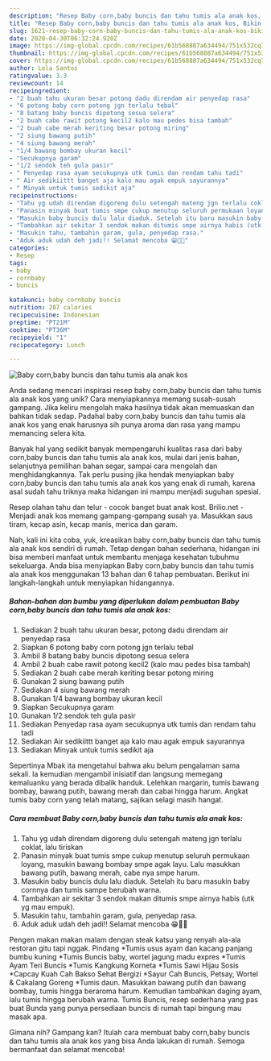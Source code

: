 ```yaml
---
description: "Resep Baby corn,baby buncis dan tahu tumis ala anak kos, Bikin Ngiler"
title: "Resep Baby corn,baby buncis dan tahu tumis ala anak kos, Bikin Ngiler"
slug: 1621-resep-baby-corn-baby-buncis-dan-tahu-tumis-ala-anak-kos-bikin-ngiler
date: 2020-04-30T06:32:24.920Z
image: https://img-global.cpcdn.com/recipes/61b568887a634494/751x532cq70/baby-cornbaby-buncis-dan-tahu-tumis-ala-anak-kos-foto-resep-utama.jpg
thumbnail: https://img-global.cpcdn.com/recipes/61b568887a634494/751x532cq70/baby-cornbaby-buncis-dan-tahu-tumis-ala-anak-kos-foto-resep-utama.jpg
cover: https://img-global.cpcdn.com/recipes/61b568887a634494/751x532cq70/baby-cornbaby-buncis-dan-tahu-tumis-ala-anak-kos-foto-resep-utama.jpg
author: Lela Santos
ratingvalue: 3.3
reviewcount: 14
recipeingredient:
- "2 buah tahu ukuran besar potong dadu direndam air penyedap rasa"
- "6 potong baby corn potong jgn terlalu tebal"
- "8 batang baby buncis dipotong sesua selera"
- "2 buah cabe rawit potong kecil2 kalo mau pedes bisa tambah"
- "2 buah cabe merah keriting besar potong miring"
- "2 siung bawang putih"
- "4 siung bawang merah"
- "1/4 bawang bombay ukuran kecil"
- "Secukupnya garam"
- "1/2 sendok teh gula pasir"
- " Penyedap rasa ayam secukupnya utk tumis dan rendam tahu tadi"
- " Air sedikiittt banget aja kalo mau agak empuk sayurannya"
- " Minyak untuk tumis sedikit aja"
recipeinstructions:
- "Tahu yg udah direndam digoreng dulu setengah mateng jgn terlalu coklat, lalu tiriskan"
- "Panasin minyak buat tumis smpe cukup menutup seluruh permukaan loyang, masukin bawang bombay smpe agak layu. Lalu masukkan bawang putih, bawang merah, cabe nya smpe harum."
- "Masukin baby buncis dulu lalu diaduk. Setelah itu baru masukin baby cornnya dan tumis sampe berubah warna."
- "Tambahkan air sekitar 3 sendok makan ditumis smpe airnya habis (utk yg mau empuk)."
- "Masukin tahu, tambahin garam, gula, penyedap rasa."
- "Aduk aduk udah deh jadi!! Selamat mencoba 😁👌🏻"
categories:
- Resep
tags:
- baby
- cornbaby
- buncis

katakunci: baby cornbaby buncis 
nutrition: 287 calories
recipecuisine: Indonesian
preptime: "PT21M"
cooktime: "PT36M"
recipeyield: "1"
recipecategory: Lunch

---
```



![Baby corn,baby buncis dan tahu tumis ala anak kos](https://img-global.cpcdn.com/recipes/61b568887a634494/751x532cq70/baby-cornbaby-buncis-dan-tahu-tumis-ala-anak-kos-foto-resep-utama.jpg)

Anda sedang mencari inspirasi resep baby corn,baby buncis dan tahu tumis ala anak kos yang unik? Cara menyiapkannya memang susah-susah gampang. Jika keliru mengolah maka hasilnya tidak akan memuaskan dan bahkan tidak sedap. Padahal baby corn,baby buncis dan tahu tumis ala anak kos yang enak harusnya sih punya aroma dan rasa yang mampu memancing selera kita.

Banyak hal yang sedikit banyak mempengaruhi kualitas rasa dari baby corn,baby buncis dan tahu tumis ala anak kos, mulai dari jenis bahan, selanjutnya pemilihan bahan segar, sampai cara mengolah dan menghidangkannya. Tak perlu pusing jika hendak menyiapkan baby corn,baby buncis dan tahu tumis ala anak kos yang enak di rumah, karena asal sudah tahu triknya maka hidangan ini mampu menjadi suguhan spesial.

Resep olahan tahu dan telur - cocok banget buat anak kost. Brilio.net - Menjadi anak kos memang gampang-gampang susah ya. Masukkan saus tiram, kecap asin, kecap manis, merica dan garam.


Nah, kali ini kita coba, yuk, kreasikan baby corn,baby buncis dan tahu tumis ala anak kos sendiri di rumah. Tetap dengan bahan sederhana, hidangan ini bisa memberi manfaat untuk membantu menjaga kesehatan tubuhmu sekeluarga. Anda bisa menyiapkan Baby corn,baby buncis dan tahu tumis ala anak kos menggunakan 13 bahan dan 6 tahap pembuatan. Berikut ini langkah-langkah untuk menyiapkan hidangannya.

<!--inarticleads1-->

##### Bahan-bahan dan bumbu yang diperlukan dalam pembuatan Baby corn,baby buncis dan tahu tumis ala anak kos:

1. Sediakan 2 buah tahu ukuran besar, potong dadu direndam air penyedap rasa
1. Siapkan 6 potong baby corn potong jgn terlalu tebal
1. Ambil 8 batang baby buncis dipotong sesua selera
1. Ambil 2 buah cabe rawit potong kecil2 (kalo mau pedes bisa tambah)
1. Sediakan 2 buah cabe merah keriting besar potong miring
1. Gunakan 2 siung bawang putih
1. Sediakan 4 siung bawang merah
1. Gunakan 1/4 bawang bombay ukuran kecil
1. Siapkan Secukupnya garam
1. Gunakan 1/2 sendok teh gula pasir
1. Sediakan  Penyedap rasa ayam secukupnya utk tumis dan rendam tahu tadi
1. Sediakan  Air sedikiittt banget aja kalo mau agak empuk sayurannya
1. Sediakan  Minyak untuk tumis sedikit aja


Sepertinya Mbak ita mengetahui bahwa aku belum pengalaman sama sekali. Ia kemudian mengambil inisiatif dan langsung memegang kemaluanku yang berada dibalik handuk. Lelehkan margarin, tumis bawang bombay, bawang putih, bawang merah dan cabai hingga harum. Angkat tumis baby corn yang telah matang, sajikan selagi masih hangat. 

<!--inarticleads2-->

##### Cara membuat Baby corn,baby buncis dan tahu tumis ala anak kos:

1. Tahu yg udah direndam digoreng dulu setengah mateng jgn terlalu coklat, lalu tiriskan
1. Panasin minyak buat tumis smpe cukup menutup seluruh permukaan loyang, masukin bawang bombay smpe agak layu. Lalu masukkan bawang putih, bawang merah, cabe nya smpe harum.
1. Masukin baby buncis dulu lalu diaduk. Setelah itu baru masukin baby cornnya dan tumis sampe berubah warna.
1. Tambahkan air sekitar 3 sendok makan ditumis smpe airnya habis (utk yg mau empuk).
1. Masukin tahu, tambahin garam, gula, penyedap rasa.
1. Aduk aduk udah deh jadi!! Selamat mencoba 😁👌🏻


Pengen makan makan malam dengan steak katsu yang renyah ala-ala restoran gitu tapi nggak. Pindang *Tumis usus ayam dan kacang panjang bumbu kuning *Tumis Buncis baby, wortel jagung madu expres *Tumis Ayam Teri Buncis *Tumis Kangkung Korneta *Tumis Sawi Hijau Sosis *Capcay Kuah Cah Bakso Sehat Bergizi *Sayur Cah Buncis, Petsay, Wortel &amp; Cakalang Goreng *Tumis daun. Masukkan bawang putih dan bawang bombay, tumis hingga beraroma harum. Kemudian tambahkan daging ayam, lalu tumis hingga berubah warna. Tumis Buncis, resep sederhana yang pas buat Bunda yang punya persediaan buncis di rumah tapi bingung mau masak apa. 

Gimana nih? Gampang kan? Itulah cara membuat baby corn,baby buncis dan tahu tumis ala anak kos yang bisa Anda lakukan di rumah. Semoga bermanfaat dan selamat mencoba!
